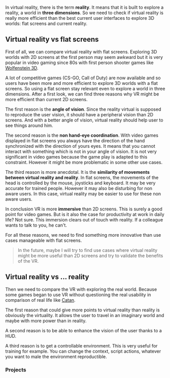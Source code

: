 
In virtual reality, there is the term **reality**. It means that it is built to explore a reality, a world
in **three dimensions**. So we need to check if virtual reality is really more efficient than the best
current user interfaces to explore 3D worlds: flat screens and current reality.

## Virtual reality vs flat screens

First of all, we can compare virtual reality with flat screens. Exploring 3D worlds with 2D screens at
the first person may seem awkward but it is very popular in video gaming since 80s with first person
shooter games like [Wolfenstein 3D](https://en.wikipedia.org/wiki/Wolfenstein_3D).

A lot of competitive games (CS-GO, Call of Duty) are now available and so users have been more and
more efficient to explore 3D worlds with a flat screens. So using a flat screen stay relevant even
to explore a world in three dimensions. After a first look, we can find three reasons why VR might
be more efficient than current 2D screens.

The first reason is the **angle of vision**. Since the reality virtual is supposed to reproduce
the user vision, it should have a peripheral vision than 2D screens. And with a better angle of
vision, virtual reality should help user to see things around him.

The second reason is the **non hand-eye coordination**. With video games displayed in flat screens
you always have the direction of the hand synchronized with the direction of yours eyes. It means that
you cannot interact with something which is not in your angle of vision. It is not very significant in
video games because the game play is adapted to this constraint. However it might be more problematic
in some other use cases.

The third reason is more anecdotal. It is the **similarity of movements between virtual reality and
reality**. In flat screens, the movements of the head is controlled by the mouse, joysticks and keyboard.
It may be very accurate for trained people. However it may also be disturbing for non aware users.
In this case, virtual reality may be easier to use for these non aware users.

In conclusion VR is more **immersive** than 2D screens. This is surely a good point for video games.
But is it also the case for productivity at work in daily life? Not sure. This immersion clears out
of touch with reality. If a colleague wants to talk to you, he can't.

For all these reasons, we need to find something more innovative than use cases manageable with flat
screens.

> In the future, maybe I will try to find use cases where virtual reality might be more useful than
2D screens and try to validate the benefits of the VR.

## Virtual reality vs ... reality

Then we need to compare the VR with exploring the real world. Because some games began to use VR
without questioning the real usability in comparison of real life like [Catan](https://www.catan.com/game/catan-vr).

The first reason that could give more points to virtual reality than reality is obviously the virtuality.
It allows the user to travel in an imaginary world and maybe with more power than in reality.

A second reason is to be able to enhance the vision of the user thanks to a HUD.

A third reason is to get a controllable environment. This is very useful for training for example. You
can change the context, script actions, whatever you want to male the environment reproductible.

### Projects
